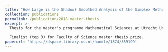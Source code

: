 ```yaml
---
title: "How Large is the Shadow? Smoothed Analysis of the Simplex Method"
collection: publications
permalink: /publication/2018-master-thesis
excerpt: >-
  Thesis for the master's programme Mathematical Sciences at Utrecht University.

  Finalist (top 3) for Faculty of Science master thesis prize.
paperurl: 'https://dspace.library.uu.nl/handle/1874/359199'
---
```


